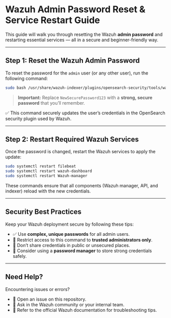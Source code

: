 # Wazuh Admin Password Reset & Service Restart Guide

This guide will walk you through resetting the Wazuh **admin password** and restarting essential services — all in a secure and beginner-friendly way.

---

## Step 1: Reset the Wazuh Admin Password

To reset the password for the `admin` user (or any other user), run the following command:

```bash
sudo bash /usr/share/wazuh-indexer/plugins/opensearch-security/tools/wazuh-passwords-tool.sh -u admin -p NewSecurePassword123
```

> **Important:** Replace `NewSecurePassword123` with a **strong, secure password** that you’ll remember.

✅ This command securely updates the user’s credentials in the OpenSearch security plugin used by Wazuh.

---

## Step 2: Restart Required Wazuh Services

Once the password is changed, restart the Wazuh services to apply the update:

```bash
sudo systemctl restart filebeat
sudo systemctl restart wazuh-dashboard
sudo systemctl restart Wazuh-manager
```

These commands ensure that all components (Wazuh manager, API, and indexer) reload with the new credentials.

---

## Security Best Practices

Keep your Wazuh deployment secure by following these tips:

* ✅ Use **complex, unique passwords** for all admin users.
* 🔐 Restrict access to this command to **trusted administrators only**.
* 🧠 Don’t share credentials in public or unsecured places.
* 📁 Consider using a **password manager** to store strong credentials safely.

---

## Need Help?

Encountering issues or errors?

* 📩 Open an issue on this repository.
* 💬 Ask in the Wazuh community or your internal team.
* 📘 Refer to the official Wazuh documentation for troubleshooting tips.
